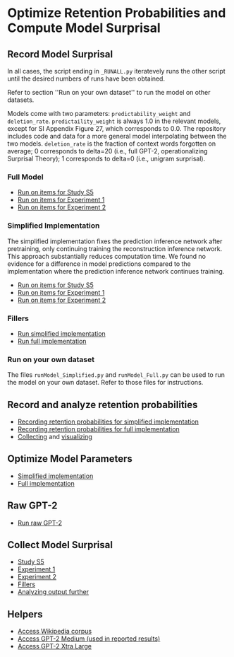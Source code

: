 # Optimize Retention Probabilities and Compute Model Surprisal

## Record Model Surprisal

In all cases, the script ending in `_RUNALL.py` iteratevely runs the other script until the desired numbers of runs have been obtained.

Refer to section ''Run on your own dataset'' to run the model on other datasets.

Models come with two parameters: `predictability_weight` and `deletion_rate`.
`predictaility_weight` is always 1.0 in the relevant models, except for SI Appendix Figure 27, which corresponds to 0.0.
The repository includes code and data for a more general model interpolating between the two models.
`deletion_rate` is the fraction of context words forgotten on average; 0 corresponds to delta=20 (i.e., full GPT-2, operationalizing Surprisal Theory); 1 corresponds to delta=0 (i.e., unigram surprisal).

### Full Model

* [Run on items for Study S5](resource_rational_surprisal_E1Stims_3_W_GPT2M_TPLE0.py)
* [Run on items for Experiment 1](resource_rational_surprisal_E1Stims_3_W_GPT2M_TPLE1.py)
* [Run on items for Experiment 2](resource_rational_surprisal_VN3Stims_3_W_GPT2M_TPL.py)


### Simplified Implementation

The simplified implementation fixes the prediction inference network after pretraining, only continuing training the reconstruction inference network. This approach substantially reduces computation time. We found no evidence for a difference in model predictions compared to the implementation where the prediction inference network continues training.


* [Run on items for Study S5](resource_rational_surprisal_E1Stims_3_W_GPT2M_LE0_OOV.py)
* [Run on items for Experiment 1](resource_rational_surprisal_E1Stims_3_W_GPT2M_LE1_OOV.py)
* [Run on items for Experiment 2](resource_rational_surprisal_VN3Stims_3_W_GPT2M_L.py)


### Fillers

* [Run simplified implementation](resource_rational_surprisal_VN3Stims_3_W_GPT2M_Lf.py)
* [Run full implementation](resource_rational_surprisal_VN3Stims_3_W_GPT2M_TPLf.py)

### Run on your own dataset
The files `runModel_Simplified.py` and `runModel_Full.py` can be used to run the model on your own dataset. Refer to those files for instructions.

## Record and analyze retention probabilities

* [Recording retention probabilities for simplified implementation](resource_rational_surprisal_VN3Stims_3_W_GPT2M_p.py)
* [Recording retention probabilities for full implementation](resource_rational_surprisal_VN3Stims_3_W_GPT2M_TPp.py)
* [Collecting](collectRetentionRates_p.py) and [visualizing](collectRetentionRates_p_analyze.R)

## Optimize Model Parameters

* [Simplified implementation](resource_rational_surprisal_VN3Stims_3_W_GPT2M_S.py)
* [Full implementation](resource_rational_surprisal_VN3Stims_3_W_GPT2M_TPS.py)

## Raw GPT-2

* [Run raw GPT-2](resource_rational_surprisal_VN3Stims_3_W_GPT2M_ZERO.py)

## Collect Model Surprisal

* [Study S5](collect12_NormJudg_Short_Cond_W_GPT2_ByTrial_E0.py)
* [Experiment 1](collect12_NormJudg_Short_Cond_W_GPT2_ByTrial_E1.py)
* [Experiment 2](collect12_NormJudg_Short_Cond_W_GPT2_ByTrial_VN3.py)
* [Fillers](collect12_NormJudg_Short_Cond_W_GPT2_ByTrial_VN3_Fillers.py)
* [Analyzing output further](analyze_output)

## Helpers

* [Access Wikipedia corpus](corpusIteratorWikiWords.py)
* [Access GPT-2 Medium (used in reported results)](scoreWithGPT2Medium.py)
* [Access GPT-2 Xtra Large](scoreWithGPT2XtraLarge.py)

